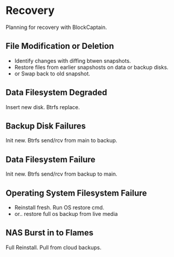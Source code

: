 # Recovery

Planning for recovery with BlockCaptain.

## File Modification or Deletion

* Identify changes with diffing btwen snapshots.
* Restore files from earlier snapshosts on data or backup disks.
* or Swap back to old snapshot.

## Data Filesystem Degraded

Insert new disk. Btrfs replace.

## Backup Disk Failures

Init new. Btrfs send/rcv from main to backup.

## Data Filesystem Failure

Init new. Btrfs send/rcv from backup to main.

## Operating System Filesystem Failure

* Reinstall fresh. Run OS restore cmd.
* or.. restore full os backup from live media

## NAS Burst in to Flames

Full Reinstall. Pull from cloud backups.